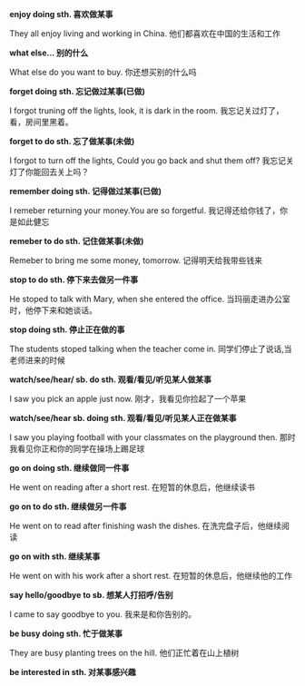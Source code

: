 **enjoy doing sth. 	喜欢做某事**

They all enjoy living and working in China. 	他们都喜欢在中国的生活和工作

**what else... 	别的什么**

What else do you want to buy.	你还想买别的什么吗

**forget doing sth. 	忘记做过某事(已做)**

I forgot truning off the lights, look, it is dark in the room.	我忘记关过灯了，看，房间里黑着。

**forget to do sth.	忘了做某事(未做)**

I forgot to turn off the lights, Could you go back and shut them off?	我忘记关灯了你能回去关上吗？

**remember doing sth. 	记得做过某事(已做)**

I remeber returning your money.You are so forgetful. 	我记得还给你钱了，你是如此健忘

**remeber to do sth. 	记住做某事(未做)**

Remeber to bring me some money, tomorrow. 	记得明天给我带些钱来

**stop to do sth. 	停下来去做另一件事**

He stoped to talk with Mary, when she entered the office. 	当玛丽走进办公室时，他停下来和她谈话。

**stop doing sth.	停止正在做的事**

The students stoped talking when the teacher come in. 同学们停止了说话,当老师进来的时候

**watch/see/hear/ sb. do sth.	观看/看见/听见某人做某事**

I saw you pick an apple just now. 	刚才，我看见你捡起了一个苹果

**watch/see/hear sb. doing sth. 	观看/看见/听见某人正在做某事**

I saw you playing football with your classmates on the playground then.	那时我看见你正和你的同学在操场上踢足球

**go on doing sth. 	继续做同一件事**

He went on reading after a short rest.	在短暂的休息后，他继续读书

**go on to do sth. 	继续做另一件事**

He went on to read after finishing wash the dishes.	在洗完盘子后，他继续阅读

**go on with sth. 	继续某事**

He went on with his work after a short rest. 	在短暂的休息后，他继续他的工作

**say hello/goodbye to sb.	想某人打招呼/告别**

I came to say goodbye to you.	我来是和你告别的。

**be busy doing sth. 	忙于做某事**

They are busy planting trees on the hill.	他们正忙着在山上植树

**be interested in sth.	 对某事感兴趣**

